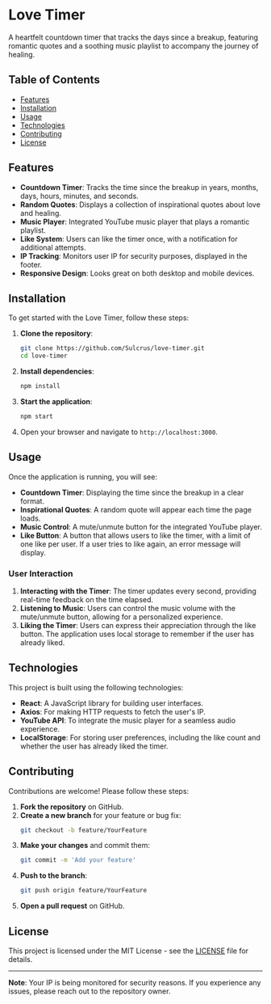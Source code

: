 
# Love Timer

A heartfelt countdown timer that tracks the days since a breakup, featuring romantic quotes and a soothing music playlist to accompany the journey of healing.

## Table of Contents

- [Features](#features)
- [Installation](#installation)
- [Usage](#usage)
- [Technologies](#technologies)
- [Contributing](#contributing)
- [License](#license)

## Features

- **Countdown Timer**: Tracks the time since the breakup in years, months, days, hours, minutes, and seconds.
- **Random Quotes**: Displays a collection of inspirational quotes about love and healing.
- **Music Player**: Integrated YouTube music player that plays a romantic playlist.
- **Like System**: Users can like the timer once, with a notification for additional attempts.
- **IP Tracking**: Monitors user IP for security purposes, displayed in the footer.
- **Responsive Design**: Looks great on both desktop and mobile devices.

## Installation

To get started with the Love Timer, follow these steps:

1. **Clone the repository**:
   ```bash
   git clone https://github.com/Sulcrus/love-timer.git
   cd love-timer
   ```

2. **Install dependencies**:
   ```bash
   npm install
   ```

3. **Start the application**:
   ```bash
   npm start
   ```

4. Open your browser and navigate to `http://localhost:3000`.

## Usage

Once the application is running, you will see:

- **Countdown Timer**: Displaying the time since the breakup in a clear format.
- **Inspirational Quotes**: A random quote will appear each time the page loads.
- **Music Control**: A mute/unmute button for the integrated YouTube player.
- **Like Button**: A button that allows users to like the timer, with a limit of one like per user. If a user tries to like again, an error message will display.

### User Interaction

1. **Interacting with the Timer**: The timer updates every second, providing real-time feedback on the time elapsed.
2. **Listening to Music**: Users can control the music volume with the mute/unmute button, allowing for a personalized experience.
3. **Liking the Timer**: Users can express their appreciation through the like button. The application uses local storage to remember if the user has already liked.

## Technologies

This project is built using the following technologies:

- **React**: A JavaScript library for building user interfaces.
- **Axios**: For making HTTP requests to fetch the user's IP.
- **YouTube API**: To integrate the music player for a seamless audio experience.
- **LocalStorage**: For storing user preferences, including the like count and whether the user has already liked the timer.

## Contributing

Contributions are welcome! Please follow these steps:

1. **Fork the repository** on GitHub.
2. **Create a new branch** for your feature or bug fix:
   ```bash
   git checkout -b feature/YourFeature
   ```
3. **Make your changes** and commit them:
   ```bash
   git commit -m 'Add your feature'
   ```
4. **Push to the branch**:
   ```bash
   git push origin feature/YourFeature
   ```
5. **Open a pull request** on GitHub.

## License

This project is licensed under the MIT License - see the [LICENSE](LICENSE) file for details.

---

**Note**: Your IP is being monitored for security reasons. If you experience any issues, please reach out to the repository owner.
